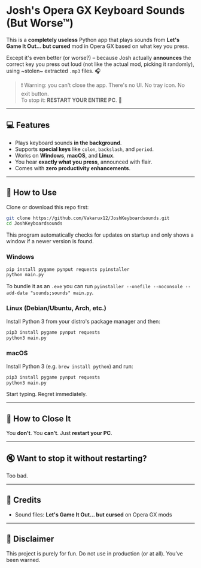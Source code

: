 
# Josh's Opera GX Keyboard Sounds (But Worse™)

This is a **completely useless** Python app that plays sounds from **Let's Game It Out... but cursed** mod in Opera GX based on what key you press.

Except it's even better (or worse?) – because Josh actually **announces** the correct key you press out loud (not like the actual mod, picking it randomly), using ~stolen~ extracted `.mp3` files. 🎧

> ❗ Warning: you can't close the app. There's no UI. No tray icon. No exit button.  
> To stop it: **RESTART YOUR ENTIRE PC**. 🤭

---

## 💻 Features

- Plays keyboard sounds **in the background**.
- Supports **special keys** like `colon`, `backslash`, and `period`.
- Works on **Windows**, **macOS**, and **Linux**.
- You hear **exactly what you press**, announced with flair.
- Comes with **zero productivity enhancements**.

---

## 🚀 How to Use

Clone or download this repo first:

```bash
git clone https://github.com/Vakarux12/JoshKeyboardsounds.git
cd JoshKeyboardsounds
```

This program automatically checks for updates on startup and only shows a window if a newer version is found.

### Windows

```bash
pip install pygame pynput requests pyinstaller
python main.py
```

To bundle it as an `.exe` you can run `pyinstaller --onefile --noconsole --add-data "sounds;sounds" main.py`.

### Linux (Debian/Ubuntu, Arch, etc.)

Install Python 3 from your distro's package manager and then:

```bash
pip3 install pygame pynput requests
python3 main.py
```

### macOS

Install Python 3 (e.g. `brew install python`) and run:

```bash
pip3 install pygame pynput requests
python3 main.py
```

Start typing. Regret immediately.

---

## 🛑 How to Close It

You **don’t**.
You **can’t**.
Just **restart your PC**.

---

## 🔇 Want to stop it without restarting?

Too bad.

---

## 🐢 Credits

* Sound files: **Let's Game It Out... but cursed** on Opera GX mods

---

## 🧼 Disclaimer

This project is purely for fun.
Do not use in production (or at all).
You’ve been warned.
